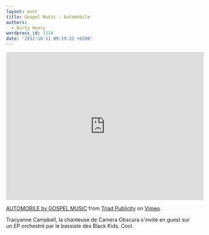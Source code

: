 ```yaml
---
layout: post
title: Gospel Music - Automobile
authors:
  - Dirty Henry
wordpress_id: 1124
date: '2012-10-11 09:19:22 +0200'
---
```

<iframe src="http://player.vimeo.com/video/15877206?title=0&amp;byline=0&amp;portrait=0&amp;color=ffffff" width="540" height="405" frameborder="0" webkitAllowFullScreen mozallowfullscreen allowFullScreen></iframe> <p><a href="http://vimeo.com/15877206">AUTOMOBILE by GOSPEL MUSIC</a> from <a href="http://vimeo.com/user3000924">Triad Publicity</a> on <a href="http://vimeo.com">Vimeo</a>.</p>

Tracyanne Campbell, la chanteuse de Camera Obscura s'invite en guest sur un EP orchestré par le bassiste des Black Kids. Cool.
